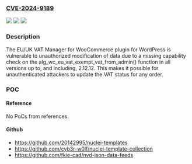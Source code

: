 ### [CVE-2024-9189](https://cve.mitre.org/cgi-bin/cvename.cgi?name=CVE-2024-9189)
![](https://img.shields.io/static/v1?label=Product&message=EU%2FUK%20VAT%20Manager%20for%20WooCommerce&color=blue)
![](https://img.shields.io/static/v1?label=Version&message=*%3C%3D%202.12.12%20&color=brighgreen)
![](https://img.shields.io/static/v1?label=Vulnerability&message=CWE-862%20Missing%20Authorization&color=brighgreen)

### Description

The EU/UK VAT Manager for WooCommerce plugin for WordPress is vulnerable to unauthorized modification of data due to a missing capability check on the alg_wc_eu_vat_exempt_vat_from_admin() function in all versions up to, and including, 2.12.12. This makes it possible for unauthenticated attackers to update the VAT status for any order.

### POC

#### Reference
No PoCs from references.

#### Github
- https://github.com/20142995/nuclei-templates
- https://github.com/cyb3r-w0lf/nuclei-template-collection
- https://github.com/fkie-cad/nvd-json-data-feeds

